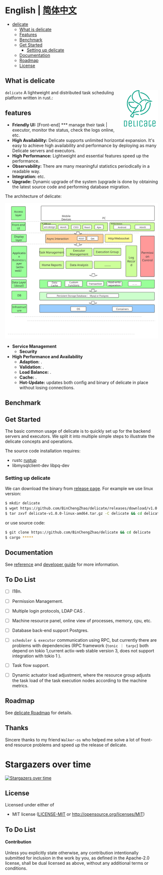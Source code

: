 # English | [简体中文](./README_zhCN.md)

- [delicate](#delicate)
  - [What is delicate](#what-is-delicate)
  - [Features](#features)
  - [Benchmark](#benchmark)
  - [Get Started](#get-started)
    - [Setting up delicate](#setting-up-delicate)
  - [Documentation](#documentation)
  - [Roadmap](#roadmap)
  - [License](#license)

## What is delicate
<a href="">
    <img src="./doc/delicate_logo.svg"
         alt="delicate logo" title="delicate" height="125" width="125"  align="right"/>
</a>

`delicate` A lightweight and distributed task scheduling platform written in rust.:

## features
- **Friendly UI:** [Front-end] *** manage their task | executor, monitor the status, check the logs online, etc.
- **High Availability:**  Delicate supports unlimited horizontal expansion. It's easy to achieve high availability and performance by deploying as many Delicate servers and executors.
- **High Performance:** Lightweight and essential features speed up the performance.
- **Observability:**  There are many meaningful statistics periodically in a readable way.
- **Integration:**  etc.
- **Upgrade:**  Dynamic upgrade of the system (upgrade is done by obtaining the latest source code and performing database migration.

The architecture of delicate:

![architecture](./doc/architecture.svg)

- **Service Management**
	- **Security**
- **High Performance and Availability**
	- **Adaption**: .
	- **Validation**: .
	- **Load Balance:** .
	- **Cache:** .
	- **Hot-Update:** updates both config and binary of delicate in place without losing connections.

## Benchmark

## Get Started


The basic common usage of delicate is to quickly set up for the backend servers and executors. We split it into multiple simple steps to illustrate the delicate concepts and operations.

The source code installation requires:
 * rustc [rustup](https://www.rust-lang.org/tools/install) 
 * libmysqlclient-dev libpq-dev 

### Setting up delicate

We can download the binary from [release page](https://github.com/BinChengZhao/delicate/releases). For example we use linux version:

```bash
$ mkdir delicate
$ wget https://github.com/BinChengZhao/delicate/releases/download/v1.0.0/delicate-v1.0.0-linux-amd64.tar.gz
$ tar zxvf delicate-v1.0.0-linux-amd64.tar.gz -C delicate && cd delicate
```

or use source code:

```bash
$ git clone https://github.com/BinChengZhao/delicate && cd delicate
$ cargo *****
```


## Documentation

See [reference](./doc/reference.md) and [developer guide](./doc/developer-guide.md) for more information.


## To Do List
- [ ] I18n.
- [ ] Permission Management.
- [ ] Multiple login protocols, LDAP CAS .
- [ ] Machine resource panel, online view of processes, memory, cpu, etc.
- [ ] Database back-end support Postgres.
- [ ]  `scheduler & executor` communication using RPC, but currently there are problems with dependencies (RPC framework (`tonic ｜ tarpc`) both depend on tokio 1,current actix-web stable version 3, does not support integration with tokio 1 ).
- [ ] Task flow support.
- [ ] Dynamic actuator load adjustment, where the resource group adjusts the task load of the task execution nodes according to the machine metrics.










## Roadmap 

See [delicate Roadmap](./doc/Roadmap.md) for details.

## Thanks
Sincere thanks to my friend `Walker-os` who helped me solve a lot of front-end resource problems and speed up the release of delicate.

# Stargazers over time

[![Stargazers over time](https://starchart.cc/BinChengZhao/delicate.svg)](https://starchart.cc/BinChengZhao/delicate)


## License

Licensed under either of

 * MIT license ([LICENSE-MIT](LICENSE-MIT) or http://opensource.org/licenses/MIT)

## To Do List

#### Contribution

Unless you explicitly state otherwise, any contribution intentionally submitted
for inclusion in the work by you, as defined in the Apache-2.0 license, shall be
dual licensed as above, without any additional terms or conditions.
